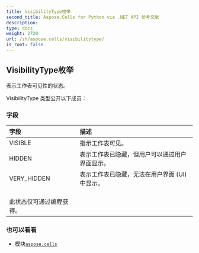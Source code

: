 ```yaml
---
title: VisibilityType枚举
second_title: Aspose.Cells for Python via .NET API 参考文献
description:
type: docs
weight: 2720
url: /zh/aspose.cells/visibilitytype/
is_root: false
---
```

## VisibilityType枚举
表示工作表可见性的状态。



VisibilityType 类型公开以下成员：

### 字段
|字段|描述|
| :- | :- |
| VISIBLE |指示工作表可见。|
| HIDDEN |表示工作表已隐藏，但用户可以通过用户界面显示。|
| VERY_HIDDEN |表示工作表已隐藏，无法在用户界面 (UI) 中显示。<br/>此状态仅可通过编程获得。|



### 也可以看看
* 模块[`aspose.cells`](..)
